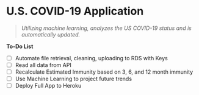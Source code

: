 # U.S. COVID-19 Application

> *Utilizing machine learning, analyzes the US COVID-19 status and is automatically updated.*

**To-Do List**
- [ ] Automate file retrieval, cleaning, uploading to RDS with Keys
- [ ] Read all data from API
- [ ] Recalculate Estimated Immunity based on 3, 6, and 12 month immunity
- [ ] Use Machine Learning to project future trends
- [ ] Deploy Full App to Heroku